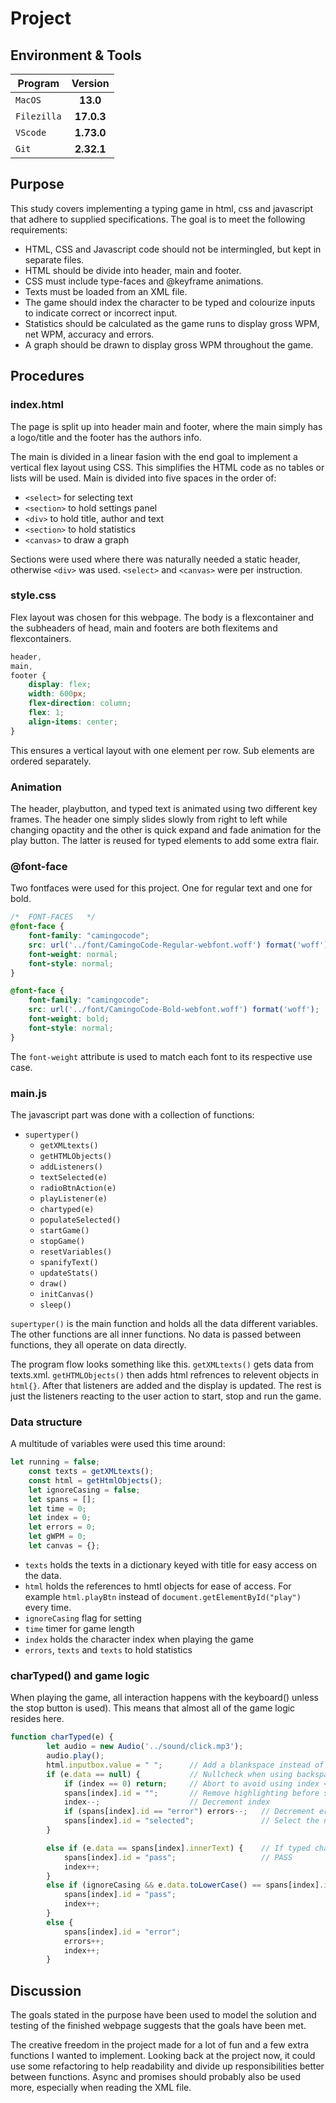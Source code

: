 # Project

## Environment & Tools


| Program |  Version   |
|--------|:----------:| 
| `MacOS` |  **13.0**  | 
| `Filezilla` | **17.0.3** |
| `VScode` | **1.73.0** |
| `Git`    | **2.32.1** |


## Purpose

This study covers implementing a typing game in html, css and javascript that adhere to supplied specifications. The goal is to meet the following requirements:

- HTML, CSS and Javascript code should not be intermingled, but kept in separate files.
- HTML should be divide into header, main and footer.
- CSS must include type-faces and @keyframe animations.
- Texts must be loaded from an XML file.
- The game should index the character to be typed and colourize inputs to indicate correct or incorrect input.
- Statistics should be calculated as the game runs to display gross WPM, net WPM, accuracy and errors.
- A graph should be drawn to display gross WPM throughout the game.

## Procedures

### index.html

The page is split up into header main and footer, where the main simply has a logo/title and the footer has the authors info.

The main is divided in a linear fasion with the end goal to implement a vertical flex layout using CSS. This simplifies the HTML code as no tables or lists will be used. Main is divided into five spaces in the order of:
- `<select>`    for selecting text
- `<section>`   to hold settings panel
- `<div>`       to hold title, author and text
- `<section>`   to hold statistics
- `<canvas>`    to draw a graph

Sections were used where there was naturally needed a static header, otherwise `<div>` was used. `<select>` and `<canvas>` were per instruction.


### style.css
Flex layout was chosen for this webpage. The body is a flexcontainer and the subheaders of head, main and footers are both flexitems and flexcontainers. 
```css 
header,
main,
footer {
    display: flex;
    width: 600px;
    flex-direction: column;
    flex: 1;
    align-items: center;
}
``` 
This ensures a vertical layout with one element per row. Sub elements are ordered separately. 

### Animation
The header, playbutton, and typed text is animated using two different key frames. The header one simply slides slowly from right to left while changing opactity and the other is quick expand and fade animation for the play button. The latter is reused for typed elements to add some extra flair.

### @font-face
Two fontfaces were used for this project. One for regular text and one for bold. 
```css
/*  FONT-FACES   */
@font-face {
    font-family: "camingocode";
    src: url('../font/CamingoCode-Regular-webfont.woff') format('woff');
    font-weight: normal;
    font-style: normal;
}

@font-face {
    font-family: "camingocode";
    src: url('../font/CamingoCode-Bold-webfont.woff') format('woff');
    font-weight: bold;
    font-style: normal;
}
```
The `font-weight` attribute is used to match each font to its respective use case.

### main.js

The javascript part was done with a collection of functions:
- `supertyper()`
    - `getXMLtexts()`
    - `getHTMLObjects()`
    - `addListeners()`
    - `textSelected(e)`
    - `radioBtnAction(e)`
    - `playListener(e)`
    - `chartyped(e)`
    - `populateSelected()`
    - `startGame()`
    - `stopGame()`
    - `resetVariables()`
    - `spanifyText()`
    - `updateStats()`
    - `draw()`
    - `initCanvas()`
    - `sleep()`

`supertyper()` is the main function and holds all the data different variables. The other functions are all inner functions. No data is passed between functions, they all operate on data directly. 

The program flow looks something like this. `getXMLtexts()` gets data from texts.xml. `getHTMLObjects()` then adds html refrences to relevent objects in `html{}`. After that listeners are added and the display is updated. The rest is just the listeners reacting to the user action to start, stop and run the game. 

### Data structure
A multitude of variables were used this time around:
```javascript
let running = false;
    const texts = getXMLtexts();
    const html = getHtmlObjects();
    let ignoreCasing = false;
    let spans = [];
    let time = 0;
    let index = 0;
    let errors = 0;
    let gWPM = 0; 
    let canvas = {};
```
- `texts` holds the texts in a dictionary keyed with title for easy access on the data.
- `html` holds the references to hmtl objects for ease of access. For example `html.playBtn` instead of `document.getElementById("play")` every time.
- `ignoreCasing` flag for setting 
- `time` timer for game length 
- `index` holds the character index when playing the game 
- `errors`, `texts` and `texts` to hold statistics 

### charTyped() and game logic
When playing the game, all interaction happens with the keyboard() unless the stop button is used). This means that almost all of the game logic resides here. 
```javascript
function charTyped(e) {
        let audio = new Audio('../sound/click.mp3');
        audio.play();
        html.inputbox.value = " ";      // Add a blankspace instead of the inputed value in textfield. This allows backspace action
        if (e.data == null) {           // Nullcheck when using backspace to go out of bounds
            if (index == 0) return;     // Abort to avoid using index < 0
            spans[index].id = "";       // Remove highlighting before stepping back
            index--;                    // Decrement index
            if (spans[index].id == "error") errors--;   // Decrement errors if we land on a prevoius error
            spans[index].id = "selected";               // Select the new index
        }

        else if (e.data == spans[index].innerText) {    // If typed char is the same as selection
            spans[index].id = "pass";                   // PASS
            index++;
        }
        else if (ignoreCasing && e.data.toLowerCase() == spans[index].innerText.toLowerCase()) {
            spans[index].id = "pass";
            index++;
        }
        else {
            spans[index].id = "error";
            errors++;
            index++;
        }
```

## Discussion

The goals stated in the purpose have been used to model the solution and testing of the finished webpage suggests that the goals have been met.

The creative freedom in the project made for a lot of fun and a few extra functions I wanted to implement. Looking back at the project now, it could use some refactoring to help readability and divide up responsibilities better between functions. Async and promises should probably also be used more, especially when reading the XML file.
